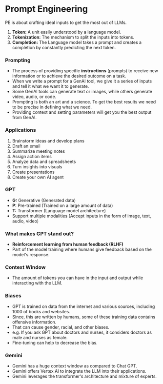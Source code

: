 # Prompt Engineering

PE is about crafting ideal inputs to get the most out of LLMs.

1. **Token:** A unit easily understood by a language model.
2. **Tokenization:** The mechanism to split the inputs into tokens.
3. **Completion:** The Language model takes a prompt and creates a completion by constantly predicting the next token.

### Prompting
- The process of providing specific **instructions** (prompts) to receive new information or to achieve the desired outcome on a task.
- When we write a prompt for a GenAI tool, we give it a series of inputs and tell it what we want it to generate.
- Some GenAI tools can generate text or images, while others generate video, audio, or code.
- Prompting is both an art and a science. To get the best results we need to be precise in defining what we need.
- Providing context and setting parameters will get you the best output from GenAI.

### Applications
1. Brainstorm ideas and develop plans
2. Draft an email
3. Summarize meeting notes
4. Assign action items
5. Analyze data and spreadsheets
6. Turn insights into visuals
7. Create presentations
8. Create your own AI agent

### GPT
- **G:** Generative (Generated data)
- **P:** Pre-trained (Trained on a large amount of data)
- **T:** Transformer (Language model architecture)
- Support multiple modalities (Accept inputs in the form of image, text, audio, video)

### What makes GPT stand out?
- **Reinforcement learning from human feedback (RLHF)**
- Part of the model training where humans give feedback based on the model's response.

### Context Window
- The amount of tokens you can have in the input and output while interacting with the LLM.

### Biases
- GPT is trained on data from the internet and various sources, including 1000 of books and websites.
- Since, this are written by humans, some of these training data contains offensive information.
- That can cause gender, racial, and other biases.
- e.g. If you ask GPT about doctors and nurses, it considers doctors as male and nurses as female.
- Fine-tuning can help to decrease the bias.

### Gemini
- Gemini has a huge context window as compared to Chat GPT.
- Gemini offers Vertex AI to integrate the LLM into their applications.
- Gemini leverages the transformer's architecture and mixture of experts.
